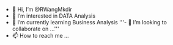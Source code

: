 - 👋 Hi, I’m @RWangMkdir
- 👀 I’m interested in DATA Analysis 
- 🌱 I’m currently learning Business Analysis
'''- 💞️ I’m looking to collaborate on ...'''
- 📫 How to reach me ...

<!---
RWangMkdir/RWangMkdir is a ✨ special ✨ repository because its `README.md` (this file) appears on your GitHub profile.
You can click the Preview link to take a look at your changes.
--->
